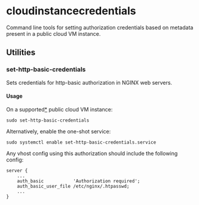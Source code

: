 # cloudinstancecredentials

Command line tools for setting authorization credentials based on metadata present in a public cloud VM instance.

## Utilities

### set-http-basic-credentials

Sets credentials for http-basic authorization in NGINX web servers.

#### Usage

On a supported[*](lib/cloudinstancecredentials/) public cloud VM instance:
```
sudo set-http-basic-credentials
```

Alternatively, enable the one-shot service:
```
sudo systemctl enable set-http-basic-credentials.service
```

Any vhost config using this authorization should include the following config:
```
server {
    ...
    auth_basic	         'Authorization required';
    auth_basic_user_file /etc/nginx/.htpasswd;
    ...
}
```